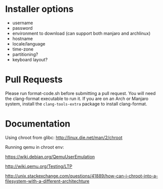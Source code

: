 # Installer options

* username
* password
* environment to download (can support both manjaro and archlinux)
* hostname
* locale/language
* time-zone
* partitioning?
* keyboard layout?

# Pull Requests

Please run format-code.sh before submitting a pull request. You will need the clang-format executable to run it. If you are on an Arch or Manjaro system, install the `clang-tools-extra` package to install clang-format.

# Documentation

Using chroot from glibc: http://linux.die.net/man/2/chroot

Running qemu in chroot env:

https://wiki.debian.org/QemuUserEmulation

http://wiki.qemu.org/Testing/LTP

http://unix.stackexchange.com/questions/41889/how-can-i-chroot-into-a-filesystem-with-a-different-architechture
